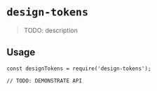 # `design-tokens`

> TODO: description

## Usage

```
const designTokens = require('design-tokens');

// TODO: DEMONSTRATE API
```
